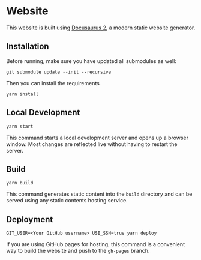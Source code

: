 # Website

This website is built using [Docusaurus 2](https://docusaurus.io/), a modern static website generator.

## Installation

Before running, make sure you have updated all submodules as well:

```console
git submodule update --init --recursive
```

Then you can install the requirements

```console
yarn install
```

## Local Development

```console
yarn start
```

This command starts a local development server and opens up a browser window. Most changes are reflected live without having to restart the server.

## Build

```console
yarn build
```

This command generates static content into the `build` directory and can be served using any static contents hosting service.

## Deployment

```console
GIT_USER=<Your GitHub username> USE_SSH=true yarn deploy
```

If you are using GitHub pages for hosting, this command is a convenient way to build the website and push to the `gh-pages` branch.

